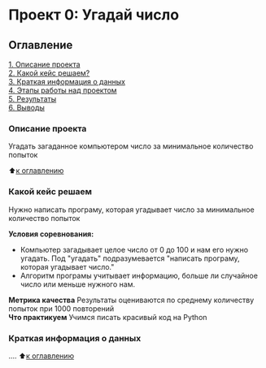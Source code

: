 # Проект 0: Угадай число

## Оглавление
[1. Описание проекта](https://github.com/sonics738/DataScience-2022/blob/main/project_0/game_v2.py#Описание-проекта)  
[2. Какой кейс решаем?](https://github.com/sonics738/DataScience-2022/blob/main/project_0/game_v2.py#Какой-кейс-решаем?)  
[3. Краткая информация о данных](https://github.com/sonics738/DataScience-2022/blob/main/project_0/game_v2.py#Краткая-информация-о-данных)  
[4. Этапы работы над проектом](https://github.com/sonics738/DataScience-2022/blob/main/project_0/game_v2.py#Этапы-работы-над-проектом)  
[5. Результаты](https://github.com/sonics738/DataScience-2022/blob/main/project_0/game_v2.py#Результаты)  
[6. Выводы](https://github.com/sonics738/DataScience-2022/blob/main/project_0/game_v2.py#Выводы)

### Описание проекта
Угадать загаданное компьютером число за минимальное количество попыток

:arrow_up:[к оглавлению](https://github.com/sonics738/DataScience-2022/blob/main/project_0/game_v2.py#Оглавление)

### Какой кейс решаем
Нужно написать програму, которая угадывает число за минимальное количество попыток

**Условия соревнования:**
- Компьютер загадывает целое число от 0 до 100 и нам его нужно угадать. Под "угадать" подразумевается "написать програму, которая угадывает число."
- Алгоритм програмы учитывает информацию, больше ли случайное число или меньше нужного нам. 
 
**Метрика качества**
Результаты оцениваются по среднему количеству попыток при 1000 повторений  
**Что практикуем**
Учимся писать красивый код на Python
### Краткая информация о данных
....
:arrow_up:[к оглавлению](https://github.com/sonics738/DataScience-2022/blob/main/project_0/game_v2.py#Оглавление)



